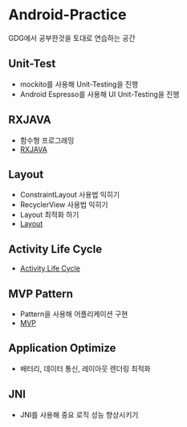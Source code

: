 ﻿# Android-Practice

GDG에서 공부한것을 토대로 연습하는 공간

## Unit-Test
* mockito를 사용해 Unit-Testing을 진행
* Android Espresso를 사용해 UI Unit-Testing을 진행

## RXJAVA
* 함수형 프로그래밍
* [RXJAVA](https://github.com/KimBoWoon/Android-Practice/tree/master/RXJAVA)

## Layout
* ConstraintLayout 사용법 익히기
* RecyclerView 사용법 익히기
* Layout 최적화 하기
* [Layout](https://github.com/KimBoWoon/Android-Practice/tree/master/Layout-Practice)

## Activity Life Cycle
* [Activity Life Cycle](https://github.com/KimBoWoon/Android-Practice/tree/master/Activity%20Life%20Cycle)

## MVP Pattern
* Pattern을 사용해 어플리케이션 구현
* [MVP](https://github.com/KimBoWoon/Android-Practice/tree/master/MVP)

## Application Optimize
* 배터리, 데이터 통신, 레이아웃 렌더링 최적화

## JNI
* JNI를 사용해 중요 로직 성능 향상시키기
